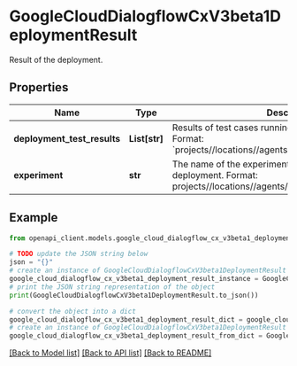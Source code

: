 # GoogleCloudDialogflowCxV3beta1DeploymentResult

Result of the deployment.

## Properties

Name | Type | Description | Notes
------------ | ------------- | ------------- | -------------
**deployment_test_results** | **List[str]** | Results of test cases running before the deployment. Format: &#x60;projects//locations//agents//testCases//results/&#x60;. | [optional] 
**experiment** | **str** | The name of the experiment triggered by this deployment. Format: projects//locations//agents//environments//experiments/. | [optional] 

## Example

```python
from openapi_client.models.google_cloud_dialogflow_cx_v3beta1_deployment_result import GoogleCloudDialogflowCxV3beta1DeploymentResult

# TODO update the JSON string below
json = "{}"
# create an instance of GoogleCloudDialogflowCxV3beta1DeploymentResult from a JSON string
google_cloud_dialogflow_cx_v3beta1_deployment_result_instance = GoogleCloudDialogflowCxV3beta1DeploymentResult.from_json(json)
# print the JSON string representation of the object
print(GoogleCloudDialogflowCxV3beta1DeploymentResult.to_json())

# convert the object into a dict
google_cloud_dialogflow_cx_v3beta1_deployment_result_dict = google_cloud_dialogflow_cx_v3beta1_deployment_result_instance.to_dict()
# create an instance of GoogleCloudDialogflowCxV3beta1DeploymentResult from a dict
google_cloud_dialogflow_cx_v3beta1_deployment_result_from_dict = GoogleCloudDialogflowCxV3beta1DeploymentResult.from_dict(google_cloud_dialogflow_cx_v3beta1_deployment_result_dict)
```
[[Back to Model list]](../README.md#documentation-for-models) [[Back to API list]](../README.md#documentation-for-api-endpoints) [[Back to README]](../README.md)


